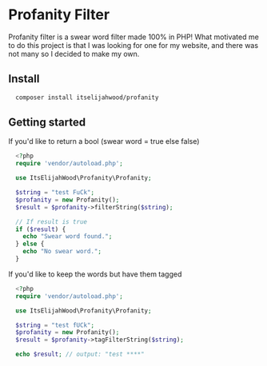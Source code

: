 # Profanity Filter

Profanity filter is a swear word filter made 100% in PHP! What motivated me to do this project is that I was looking for one for my website, and there was not many so I decided to make my own.

## Install

```bash
  composer install itselijahwood/profanity 
```

## Getting started

If you'd like to return a bool (swear word = true else false) 
```php
  <?php
  require 'vendor/autoload.php';

  use ItsElijahWood\Profanity\Profanity;

  $string = "test FuCk";
  $profanity = new Profanity();
  $result = $profanity->filterString($string);

  // If result is true
  if ($result) {
    echo "Swear word found.";
  } else {
    echo "No swear word.";
  }
```

If you'd like to keep the words but have them tagged
```php
  <?php
  require 'vendor/autoload.php';

  use ItsElijahWood\Profanity\Profanity;

  $string = "test fUCk";
  $profanity = new Profanity();
  $result = $profanity->tagFilterString($string);

  echo $result; // output: "test ****"
```
